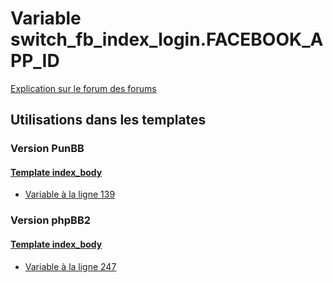 # Variable switch_fb_index_login.FACEBOOK_APP_ID
[Explication sur le forum des forums](http://forum.forumactif.com/t294113-listing-des-variables#switch_fb_index_login.FACEBOOK_APP_ID)

## Utilisations dans les templates

### Version PunBB

#### [Template index_body](punbb/index_body.md)
* [Variable à la ligne 139](../punbb/index_body.tpl#L139)

### Version phpBB2

#### [Template index_body](subsilver/index_body.md)
* [Variable à la ligne 247](../subsilver/index_body.tpl#L247)